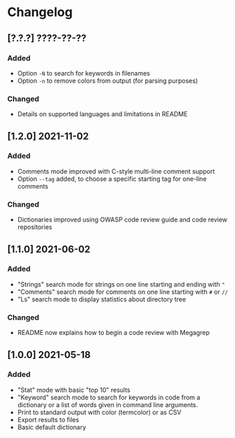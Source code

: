# Changelog

## [?.?.?] ????-??-??
### Added
- Option `-N` to search for keywords in filenames
- Option `-n` to remove colors from output (for parsing purposes)
### Changed
- Details on supported languages and limitations in README

## [1.2.0] 2021-11-02
### Added
- Comments mode improved with C-style multi-line comment support
- Option `--tag` added, to choose a specific starting tag for one-line comments
### Changed
- Dictionaries improved using OWASP code review guide and code review
  repositories

## [1.1.0] 2021-06-02
### Added
- "Strings" search mode for strings on one line starting and ending with `"`
- "Comments" search mode for comments on one line starting with `#` or `//`
- "Ls" search mode to display statistics about directory tree
### Changed
- README now explains how to begin a code review with Megagrep

## [1.0.0] 2021-05-18
### Added
- "Stat" mode with basic "top 10" results
- "Keyword" search mode to search for keywords in code from a dictionary
  or a list of words given in command line arguments.
- Print to standard output with color (termcolor) or as CSV
- Export results to files
- Basic default dictionary

